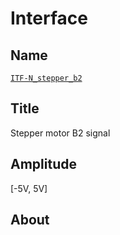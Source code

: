 # Interface

## Name
[`ITF-N_stepper_b2`]()

## Title
Stepper motor B2 signal

## Amplitude
[-5V, 5V]

## About
